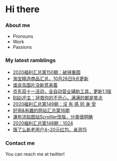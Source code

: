 # Hi there 

### About me
- Pronouns
- Work
- Passions 

### My latest ramblings
<!-- BLOGPOSTS:START -->
- [2020福利汇总第150期：破镜重圆](https://fuliba2020.net/2020150.html)
- [淘宝精选商品汇总，10月28日9点更新](https://fuliba2020.net/99.html)
- [谁说岛国片没新意来着](https://fuliba2020.net/sdmu-750.html)
- [京东双十一活动，全自动营业辅助工具，更新1.1版](https://fuliba2020.net/auto-business.html)
- [B站UP主：拯救你的不开心，满满的都是笑点](https://fuliba2020.net/gaoxiao.html)
- [2020福利汇总第149期：沒 有 感 同 身 受](https://fuliba2020.net/2020149.html)
- [好用&有趣的网站汇总第16期](https://fuliba2020.net/website16.html)
- [瀑布流贴图站Scrolller改版，分类很明确](https://fuliba2020.net/scrolller.html)
- [2020福利汇总第148期：1024](https://fuliba2020.net/2020148.html)
- [饿了么新老用户4~20元红包，亲测15](https://fuliba2020.net/eleme.html)
<!-- BLOGPOSTS:END -->

### Contact me
You can reach me at twitter!
